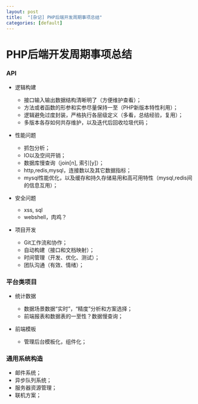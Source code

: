 ```yaml
---
layout: post
title:  "[杂记] PHP后端开发周期事项总结"
categories: [default]
---
```


PHP后端开发周期事项总结
===


### API

+ 逻辑构建
    
    * 接口输入输出数据结构清晰明了（方便维护查看）；
    * 方法或者函数的形参和实参尽量保持一至（PHP新版本特性利用）；
    * 逻辑避免过度封装，严格执行各层级定义（多看，总结经验，复用）；
    * 多版本各存如何共存维护，以及迭代后回收垃圾代码；

+ 性能问题

    * 抓包分析；
    * IO以及空间开销；
    * 数据库慢查询（join[n], 索引[y]）；
    * http,redis,mysql，连接数以及其它数据指标；
    * mysql性能优化，以及缓存和持久存储易用和高可用特性（mysql,redis间的信息互用）；

+ 安全问题

    * xss, sql
    * webshell，肉鸡？

+ 项目开发
    
    * Git工作流和协作；
    * 自动构建（接口和文档映射）；
    * 时间管理（开发、优化、测试）；
    * 团队沟通（有效、情绪）；


### 平台类项目

+ 统计数据
    
    * 数据场景数据“实时”，“精度”分析和方案选择；
    * 前端报表和数据表的一至性？数据慢查询；

+ 前端模板

    * 管理后台模板化，组件化；


### 通用系统构造

+ 邮件系统；
+ 异步队列系统；
+ 服务器资源管理；
+ 联机方案；
